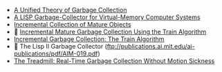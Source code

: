 * [A Unified Theory of Garbage Collection](http://www.cs.virginia.edu/~cs415/reading/bacon-garbage.pdf)
* [A LISP Garbage-Collector for Virtual-Memory Computer Systems](https://www.cs.purdue.edu/homes/hosking/690M/p611-fenichel.pdf)
* [Incremental Collection of Mature Objects](http://pdf.aminer.org/000/465/194/incremental_collection_of_mature_objects.pdf)
* :scroll: [Incremental Mature Garbage Collection Using the Train Algorithm](https://www.sics.se/~seif/DatalogiII/Book/train.ps)
* [Incremental Garbage Collection: The Train Algorithm](http://www.ssw.uni-linz.ac.at/General/Staff/TW/Wuerthinger05Train.pdf)
* :scroll: The Lisp II Garbage Collector (ftp://publications.ai.mit.edu/ai-publications/pdf/AIM-019.pdf)
* [The Treadmill: Real-Time Garbage Collection Without Motion Sickness](http://home.pipeline.com/~hbaker1/NoMotionGC.html)
